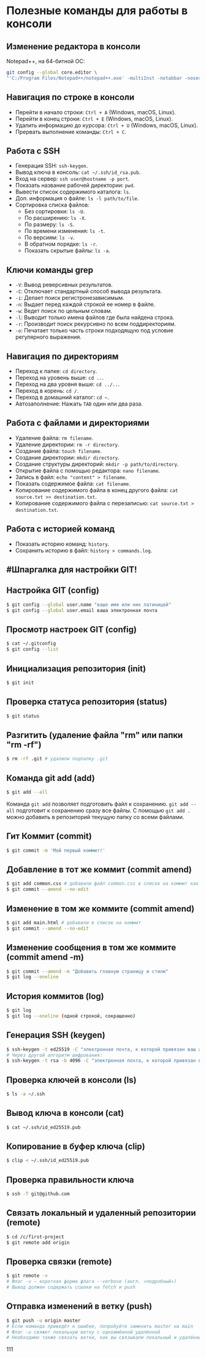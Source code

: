 # Полезные команды для работы в консоли

## Изменение редактора в консоли
Notepad++, на 64-битной ОС:

```bash
git config --global core.editor \
"'C:/Program Files/Notepad++/notepad++.exe' -multiInst -notabbar -nosession -noPlugin"
```

## Навигация по строке в консоли

- Перейти в начало строки: `Ctrl + A` (Windows, macOS, Linux).
- Перейти в конец строки: `Ctrl + E` (Windows, macOS, Linux).
- Удалить информацию до курсора: `Ctrl + U` (Windows, macOS, Linux).
- Прервать выполнение команды: `Ctrl + C`.

## Работа с SSH

- Генерация SSH: `ssh-keygen`.
- Вывод ключа в консоль: `cat ~/.ssh/id_rsa.pub`.
- Вход на сервер: `ssh user@hostname -p port`.
- Показать название рабочей директории: `pwd`.
- Вывести список содержимого каталога: `ls`.
- Доп. информация о файле: `ls -l path/to/file`.
- Сортировка списка файлов:
  - Без сортировки: `ls -U`.
  - По расширению: `ls -X`.
  - По размеру: `ls -S`.
  - По времени изменения: `ls -t`.
  - По версиям: `ls -v`.
  - В обратном порядке: `ls -r`.
  - Показать скрытые файлы: `ls -a`.

## Ключи команды grep

- `-V`: Вывод реверсивных результатов.
- `-C`: Отключает стандартный способ вывода результата.
- `-i`: Делает поиск регистронезависимым.
- `-n`: Выдает перед каждой строкой ее номер в файле.
- `-w`: Ведет поиск по цельным словам.
- `-l`: Выводит только имена файлов где была найдена строка.
- `-r`: Производит поиск рекурсивно по всем поддиректориям.
- `-o`: Печатает только часть строки подходящую под условие регулярного выражения.

## Навигация по директориям

- Переход к папке: `cd directory`.
- Переход на уровень выше: `cd ..`.
- Переход на два уровня выше: `cd ../..`.
- Переход в корень: `cd /`.
- Переход в домашний каталог: `cd ~`.
- Автозаполнение: Нажать `TAB` один или два раза.

## Работа с файлами и директориями

- Удаление файла: `rm filename`.
- Удаление директории: `rm -r directory`.
- Создание файла: `touch filename`.
- Создание директории: `mkdir directory`.
- Создание структуры директорий: `mkdir -p path/to/directory`.
- Открытие файла с помощью редактора: `nano filename`.
- Запись в файл: `echo "content" > filename`.
- Показать содержимое файла: `cat filename`.
- Копирование содержимого файла в конец другого файла: `cat source.txt >> destination.txt`.
- Копирование содержимого файла с перезаписью: `cat source.txt > destination.txt`.

## Работа с историей команд

- Показать историю команд: `history`.
- Сохранить историю в файл: `history > commands.log`.




#**Шпаргалка для настройки GIT!**
---

## Настройка GIT (config)

```bash
$ git config --global user.name "ваше имя или ник латиницей"
$ git config --global user.email ваша электронная почта
```

## Просмотр настроек GIT (config)

```bash
$ cat ~/.gitconfig
$ git config --list
```

## Инициализация репозитория (init)

```bash
$ git init
```

## Проверка статуса репозитория (status)

```bash
$ git status
```

## Разгитить (удаление файла "rm" или папки "rm -rf")

```bash
$ rm -rf .git # удалили подпапку .git
```

## Команда git add (add)
```bash
$ git add --all
```
Команда `git add` позволяет подготовить файл к сохранению. `git add --all` подготовит к сохранению сразу все файлы. С помощью `git add .` можно добавить в репозиторий текущую папку со всеми файлами.

## Гит Коммит (commit)

```bash
$ git commit -m 'Мой первый коммит!'
```

## Добавление в тот же коммит (commit amend)

```bash
$ git add common.css # добавили файл common.css в список на коммит как обычно
$ git commit --amend --no-edit
```

## Изменение в том же коммите (commit amend)

```bash
$ git add main.html # добавили в список на коммит
$ git commit --amend --no-edit 
```

## Изменение сообщения в том же коммите (commit amend -m)

```bash
$ git commit --amend -m "Добавить главную страницу и стили"
$ git log --oneline 
```

## История коммитов (log)

```bash
$ git log
$ git log --oneline (одной строкой, сокращенно)
```

## Генерация SSH (keygen)

```bash
$ ssh-keygen -t ed25519 -C "электронная почта, к которой привязан ваш аккаунт на GitHub"
# Через другой алгоритм шифрования:
$ ssh-keygen -t rsa -b 4096 -C "электронная почта, к которой привязан ваш аккаунт на GitHub"
```

## Проверка ключей в консоли (ls)

```bash
$ ls -a ~/.ssh
```

## Вывод ключа в консоли (cat)

```bash
$ cat ~/.ssh/id_ed25519.pub
```

## Копирование в буфер ключа (clip)

```bash
$ clip < ~/.ssh/id_ed25519.pub
```

## Проверка правильности ключа

```bash
$ ssh -T git@github.com
```

## Связать локальный и удаленный репозитории (remote)

```bash
$ cd /c/first-project
$ git remote add origin
```

## Проверка связки (remote)

```bash
$ git remote -v
# Флаг -v — короткая форма флага --verbose (англ. «подробный»)
# Вывод должен содержать ссылки на fetch и push
```

## Отправка изменений в ветку (push)

```bash
$ git push -u origin master
# Если команда приведёт к ошибке, попробуйте заменить master на main
# Флаг -u свяжет локальную ветку с одноимённой удалённой
# Необходимо также связать ветки, как вы связывали локальный и удалённый репозитории в предыдущем уроке
```
111